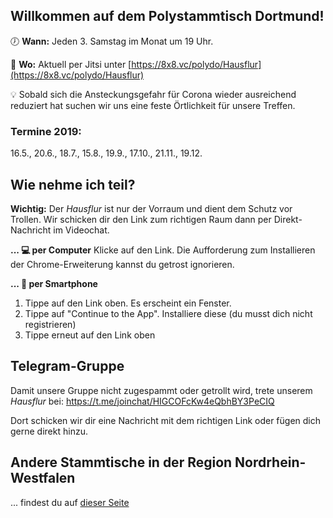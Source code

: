 ## Willkommen auf dem Polystammtisch Dortmund!
 
🕖 **Wann:** Jeden 3. Samstag im Monat um 19 Uhr.

📌 **Wo:** Aktuell per Jitsi unter [https://8x8.vc/polydo/Hausflur](https://8x8.vc/polydo/Hausflur)

💡 Sobald sich die Ansteckungsgefahr für Corona wieder ausreichend reduziert hat suchen wir uns eine feste Örtlichkeit für unsere Treffen.

### Termine 2019: 
16.5., 20.6., 18.7., 15.8., 19.9., 17.10., 21.11., 19.12.

## Wie nehme ich teil?
**Wichtig:** Der _Hausflur_ ist nur der Vorraum und dient dem Schutz vor Trollen. Wir schicken dir den Link zum richtigen Raum dann per Direkt-Nachricht im Videochat.

**... 💻 per Computer**
Klicke auf den Link. Die Aufforderung zum Installieren der Chrome-Erweiterung kannst du getrost ignorieren.

**... 📲 per Smartphone**
1. Tippe auf den Link oben. Es erscheint ein Fenster.
2. Tippe auf "Continue to the App". Installiere diese (du musst dich nicht registrieren)
3. Tippe erneut auf den Link oben

## Telegram-Gruppe
Damit unsere Gruppe nicht zugespammt oder getrollt wird, trete unserem _Hausflur_ bei: https://t.me/joinchat/HIGCOFcKw4eQbhBY3PeCIQ

Dort schicken wir dir eine Nachricht mit dem richtigen Link oder fügen dich gerne direkt hinzu. 

## Andere Stammtische in der Region Nordrhein-Westfalen
... findest du auf [dieser Seite](/andere-stammtische)

